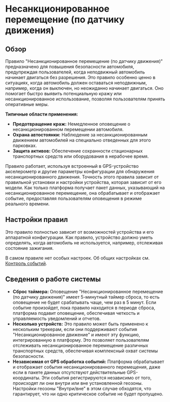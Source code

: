 # Несанкционированное перемещение (по датчику движения)

## Обзор

Правило "Несанкционированное перемещение (по датчику движения)" предназначено для повышения безопасности автомобиля, предупреждая пользователей, когда неподвижный автомобиль начинает двигаться без разрешения. Это правило особенно ценно в ситуациях, когда автомобиль должен оставаться неподвижным, например, когда он выключен, но неожиданно начинает двигаться. Оно помогает быстро выявить потенциальную кражу или несанкционированное использование, позволяя пользователям принять оперативные меры.

**Типичные области применения:**

- **Предотвращение краж:** Немедленное оповещение о несанкционированном перемещении автомобиля.
- **Охрана автостоянки:** Наблюдение за несанкционированным движением автомобилей на специально отведенных для этого парковках.
- **Защита активов:** Обеспечение сохранности стационарных транспортных средств или оборудования в нерабочее время.

Правило работает, используя встроенный в GPS-устройство акселерометр и другие параметры конфигурации для обнаружения несанкционированного движения. Точность этого правила зависит от правильной установки и настройки устройства, которая зависит от его модели. Как только платформа получает пакет данных, указывающий на несанкционированное перемещение, она обрабатывает и отображает событие, предоставляя пользователям оповещения в режиме реального времени.

## Настройки правил

Это правило полностью зависит от возможностей устройства и его аппаратной конфигурации. Как правило, устройство должно уметь определять, когда автомобиль не используется, например, отслеживая состояние зажигания.

В самом правиле нет особых настроек. Об общих настройках см. [Контроль событий](../../page-9efd3f04-d23c-43ae-9402-10ddadaff67b.md).

## Сведения о работе системы

- **Сброс таймера:** Оповещение "Несанкционированное перемещение (по датчику движения)" имеет 5-минутный таймер сброса, то есть оповещение не будет срабатывать чаще, чем раз в 5 минут. Если событие произойдет, пока правило находится в периоде сброса, платформа подавит оповещение, обеспечивая четкость и управляемость уведомлений и отчетов.
- **Несколько устройств:** Это правило может быть применено к нескольким трекерам, если они поддерживают события "Несанкционированное движение" и имеют эту функцию, интегрированную в платформу. Это позволяет пользователям отслеживать несанкционированное перемещение различных транспортных средств, обеспечивая комплексный охват системы безопасности.
- **Независимая от GPS обработка событий:** Платформа обрабатывает и отображает события несанкционированного перемещения, даже если в пакете данных отсутствуют действительные GPS-координаты. Эти события регистрируются независимо от того, происходят ли они внутри или вне установленной геозоны. Настройки геозоны "Внутри/вне" в этом случае обходятся, что гарантирует, что ни одно критическое событие не будет пропущено.